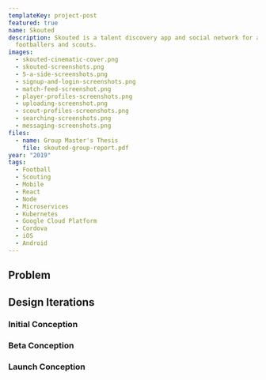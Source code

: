 ```yaml
---
templateKey: project-post
featured: true
name: Skouted
description: Skouted is a talent discovery app and social network for aspiring
  footballers and scouts.
images:
  - skouted-cinematic-cover.png
  - skouted-screenshots.png
  - 5-a-side-screenshots.png
  - signup-and-login-screenshots.png
  - match-feed-screenshot.png
  - player-profiles-screenshots.png
  - uploading-screenshot.png
  - scout-profiles-screenshots.png
  - searching-screenshots.png
  - messaging-screenshots.png
files:
  - name: Group Master's Thesis
    file: skouted-group-report.pdf
year: "2019"
tags:
  - Football
  - Scouting
  - Mobile
  - React
  - Node
  - Microservices
  - Kubernetes
  - Google Cloud Platform
  - Cordova
  - iOS
  - Android
---
```

## Problem

## Design Iterations

### Initial Conception

### Beta Conception

### Launch Conception